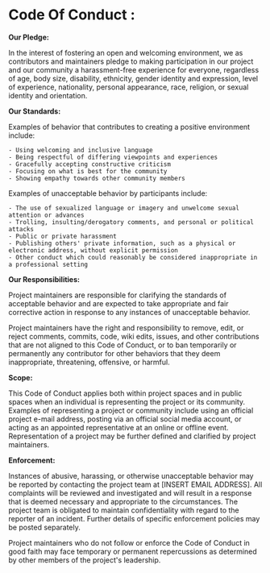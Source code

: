 # Code Of Conduct :

<b>Our Pledge:</b>

In the interest of fostering an open and welcoming environment, we as contributors and maintainers pledge to making participation in our project and our community a harassment-free experience for everyone, regardless of age, body size, disability, ethnicity, gender identity and expression, level of experience, nationality, personal appearance, race, religion, or sexual identity and orientation.

<b>Our Standards:</b>

Examples of behavior that contributes to creating a positive environment include:

	- Using welcoming and inclusive language
	- Being respectful of differing viewpoints and experiences
	- Gracefully accepting constructive criticism
	- Focusing on what is best for the community
	- Showing empathy towards other community members

Examples of unacceptable behavior by participants include:

	- The use of sexualized language or imagery and unwelcome sexual attention or advances
	- Trolling, insulting/derogatory comments, and personal or political attacks
	- Public or private harassment
	- Publishing others' private information, such as a physical or electronic address, without explicit permission
	- Other conduct which could reasonably be considered inappropriate in a professional setting

<b>Our Responsibilities:</b>

Project maintainers are responsible for clarifying the standards of acceptable behavior and are expected to take appropriate and fair corrective action in response to any instances of unacceptable behavior.

Project maintainers have the right and responsibility to remove, edit, or reject comments, commits, code, wiki edits, issues, and other contributions that are not aligned to this Code of Conduct, or to ban temporarily or permanently any contributor for other behaviors that they deem inappropriate, threatening, offensive, or harmful.

<b>Scope:</b>

This Code of Conduct applies both within project spaces and in public spaces when an individual is representing the project or its community. Examples of representing a project or community include using an official project e-mail address, posting via an official social media account, or acting as an appointed representative at an online or offline event. Representation of a project may be further defined and clarified by project maintainers.

<b>Enforcement:</b>

Instances of abusive, harassing, or otherwise unacceptable behavior may be reported by contacting the project team at [INSERT EMAIL ADDRESS]. All complaints will be reviewed and investigated and will result in a response that is deemed necessary and appropriate to the circumstances. The project team is obligated to maintain confidentiality with regard to the reporter of an incident. Further details of specific enforcement policies may be posted separately.

Project maintainers who do not follow or enforce the Code of Conduct in good faith may face temporary or permanent repercussions as determined by other members of the project's leadership.